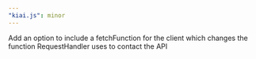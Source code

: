 ```yaml
---
"kiai.js": minor
---
```


Add an option to include a fetchFunction for the client which changes the function RequestHandler uses to contact the API
